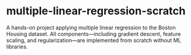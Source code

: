 # multiple-linear-regression-scratch
A hands-on project applying multiple linear regression to the Boston Housing dataset. All components—including gradient descent, feature scaling, and regularization—are implemented from scratch without ML libraries.
